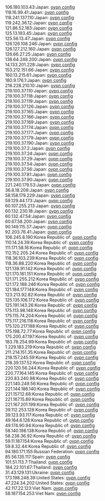 106.180.103.43:Japan: [ovpn config](vpn/106_180_103_43.ovpn)  
118.16.99.41:Japan: [ovpn config](vpn/118_16_99_41.ovpn)  
118.241.137.110:Japan: [ovpn config](vpn/118_241_137_110.ovpn)  
119.242.36.12:Japan: [ovpn config](vpn/119_242_36_12.ovpn)  
121.86.52.183:Japan: [ovpn config](vpn/121_86_52_183.ovpn)  
125.13.193.45:Japan: [ovpn config](vpn/125_13_193_45.ovpn)  
125.56.13.47:Japan: [ovpn config](vpn/125_56_13_47.ovpn)  
126.126.108.246:Japan: [ovpn config](vpn/126_126_108_246.ovpn)  
126.127.212.160:Japan: [ovpn config](vpn/126_127_212_160.ovpn)  
126.66.27.25:Japan: [ovpn config](vpn/126_66_27_25.ovpn)  
138.64.248.200:Japan: [ovpn config](vpn/138_64_248_200.ovpn)  
14.133.201.228:Japan: [ovpn config](vpn/14_133_201_228.ovpn)  
153.212.151.66:Japan: [ovpn config](vpn/153_212_151_66.ovpn)  
160.13.215.61:Japan: [ovpn config](vpn/160_13_215_61.ovpn)  
180.9.176.1:Japan: [ovpn config](vpn/180_9_176_1.ovpn)  
218.228.210.10:Japan: [ovpn config](vpn/218_228_210_10.ovpn)  
219.100.37.110:Japan: [ovpn config](vpn/219_100_37_110.ovpn)  
219.100.37.118:Japan: [ovpn config](vpn/219_100_37_118.ovpn)  
219.100.37.119:Japan: [ovpn config](vpn/219_100_37_119.ovpn)  
219.100.37.126:Japan: [ovpn config](vpn/219_100_37_126.ovpn)  
219.100.37.165:Japan: [ovpn config](vpn/219_100_37_165.ovpn)  
219.100.37.166:Japan: [ovpn config](vpn/219_100_37_166.ovpn)  
219.100.37.169:Japan: [ovpn config](vpn/219_100_37_169.ovpn)  
219.100.37.174:Japan: [ovpn config](vpn/219_100_37_174.ovpn)  
219.100.37.177:Japan: [ovpn config](vpn/219_100_37_177.ovpn)  
219.100.37.179:Japan: [ovpn config](vpn/219_100_37_179.ovpn)  
219.100.37.190:Japan: [ovpn config](vpn/219_100_37_190.ovpn)  
219.100.37.2:Japan: [ovpn config](vpn/219_100_37_2.ovpn)  
219.100.37.24:Japan: [ovpn config](vpn/219_100_37_24.ovpn)  
219.100.37.29:Japan: [ovpn config](vpn/219_100_37_29.ovpn)  
219.100.37.54:Japan: [ovpn config](vpn/219_100_37_54.ovpn)  
219.100.37.56:Japan: [ovpn config](vpn/219_100_37_56.ovpn)  
219.100.37.81:Japan: [ovpn config](vpn/219_100_37_81.ovpn)  
219.100.37.90:Japan: [ovpn config](vpn/219_100_37_90.ovpn)  
221.240.179.53:Japan: [ovpn config](vpn/221_240_179_53.ovpn)  
36.8.18.206:Japan: [ovpn config](vpn/36_8_18_206.ovpn)  
58.158.179.229:Japan: [ovpn config](vpn/58_158_179_229.ovpn)  
59.129.44.173:Japan: [ovpn config](vpn/59_129_44_173.ovpn)  
60.107.255.213:Japan: [ovpn config](vpn/60_107_255_213.ovpn)  
60.132.230.18:Japan: [ovpn config](vpn/60_132_230_18.ovpn)  
60.132.47.54:Japan: [ovpn config](vpn/60_132_47_54.ovpn)  
60.67.58.200:Japan: [ovpn config](vpn/60_67_58_200.ovpn)  
90.149.115.37:Japan: [ovpn config](vpn/90_149_115_37.ovpn)  
92.203.76.41:Japan: [ovpn config](vpn/92_203_76_41.ovpn)  
106.245.8.190:Korea Republic of: [ovpn config](vpn/106_245_8_190.ovpn)  
110.14.24.39:Korea Republic of: [ovpn config](vpn/110_14_24_39.ovpn)  
111.171.58.16:Korea Republic of: [ovpn config](vpn/111_171_58_16.ovpn)  
112.152.205.24:Korea Republic of: [ovpn config](vpn/112_152_205_24.ovpn)  
118.36.103.239:Korea Republic of: [ovpn config](vpn/118_36_103_239.ovpn)  
118.36.88.220:Korea Republic of: [ovpn config](vpn/118_36_88_220.ovpn)  
121.138.91.142:Korea Republic of: [ovpn config](vpn/121_138_91_142.ovpn)  
121.170.161.151:Korea Republic of: [ovpn config](vpn/121_170_161_151.ovpn)  
121.171.255.212:Korea Republic of: [ovpn config](vpn/121_171_255_212.ovpn)  
121.172.188.246:Korea Republic of: [ovpn config](vpn/121_172_188_246.ovpn)  
121.184.177.148:Korea Republic of: [ovpn config](vpn/121_184_177_148.ovpn)  
123.213.92.82:Korea Republic of: [ovpn config](vpn/123_213_92_82.ovpn)  
125.135.106.172:Korea Republic of: [ovpn config](vpn/125_135_106_172.ovpn)  
125.191.143.26:Korea Republic of: [ovpn config](vpn/125_191_143_26.ovpn)  
175.113.98.148:Korea Republic of: [ovpn config](vpn/175_113_98_148.ovpn)  
175.115.74.204:Korea Republic of: [ovpn config](vpn/175_115_74_204.ovpn)  
175.117.216.118:Korea Republic of: [ovpn config](vpn/175_117_216_118.ovpn)  
175.120.217.188:Korea Republic of: [ovpn config](vpn/175_120_217_188.ovpn)  
175.198.72.77:Korea Republic of: [ovpn config](vpn/175_198_72_77.ovpn)  
175.200.47.197:Korea Republic of: [ovpn config](vpn/175_200_47_197.ovpn)  
183.78.254.99:Korea Republic of: [ovpn config](vpn/183_78_254_99.ovpn)  
1.229.183.219:Korea Republic of: [ovpn config](vpn/1_229_183_219.ovpn)  
211.214.151.35:Korea Republic of: [ovpn config](vpn/211_214_151_35.ovpn)  
218.157.245.59:Korea Republic of: [ovpn config](vpn/218_157_245_59.ovpn)  
218.39.137.52:Korea Republic of: [ovpn config](vpn/218_39_137_52.ovpn)  
220.120.56.244:Korea Republic of: [ovpn config](vpn/220_120_56_244.ovpn)  
220.77.164.145:Korea Republic of: [ovpn config](vpn/220_77_164_145.ovpn)  
220.83.240.98:Korea Republic of: [ovpn config](vpn/220_83_240_98.ovpn)  
221.140.249.56:Korea Republic of: [ovpn config](vpn/221_140_249_56.ovpn)  
221.144.186.140:Korea Republic of: [ovpn config](vpn/221_144_186_140.ovpn)  
221.157.12.68:Korea Republic of: [ovpn config](vpn/221_157_12_68.ovpn)  
221.167.15.89:Korea Republic of: [ovpn config](vpn/221_167_15_89.ovpn)  
221.167.201.199:Korea Republic of: [ovpn config](vpn/221_167_201_199.ovpn)  
39.112.253.128:Korea Republic of: [ovpn config](vpn/39_112_253_128.ovpn)  
39.123.93.117:Korea Republic of: [ovpn config](vpn/39_123_93_117.ovpn)  
49.164.6.128:Korea Republic of: [ovpn config](vpn/49_164_6_128.ovpn)  
49.174.90.94:Korea Republic of: [ovpn config](vpn/49_174_90_94.ovpn)  
58.140.198.138:Korea Republic of: [ovpn config](vpn/58_140_198_138.ovpn)  
58.238.36.92:Korea Republic of: [ovpn config](vpn/58_238_36_92.ovpn)  
59.11.187.154:Korea Republic of: [ovpn config](vpn/59_11_187_154.ovpn)  
59.8.32.44:Korea Republic of: [ovpn config](vpn/59_8_32_44.ovpn)  
94.180.171.155:Russian Federation: [ovpn config](vpn/94_180_171_155.ovpn)  
85.56.135.117:Spain: [ovpn config](vpn/85_56_135_117.ovpn)  
101.51.113.7:Thailand: [ovpn config](vpn/101_51_113_7.ovpn)  
184.22.101.67:Thailand: [ovpn config](vpn/184_22_101_67.ovpn)  
31.43.129.131:Ukraine: [ovpn config](vpn/31_43_129_131.ovpn)  
173.198.248.39:United States: [ovpn config](vpn/173_198_248_39.ovpn)  
47.224.34.202:United States: [ovpn config](vpn/47_224_34_202.ovpn)  
42.117.22.123:Viet Nam: [ovpn config](vpn/42_117_22_123.ovpn)  
58.187.154.253:Viet Nam: [ovpn config](vpn/58_187_154_253.ovpn)  
